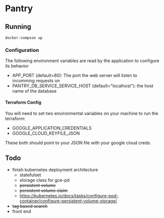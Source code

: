 # Pantry


## Running

``` shell
docker-compose up
```

### Configuration

The following environment variables are read by the application to configure
its behavior

- APP_PORT (default=80): The port the web server will listen to incomming requests on
- PANTRY_DB_SERVICE_SERVICE_HOST (default="localhost"): the host name of the database

#### Terraform Config
You will need to set two environmental variables on your machine to run the terraform: 
- GOOGLE_APPLICATION_CREDENTIALS
- GOOGLE_CLOUD_KEYFILE_JSON

These both should point to your JSON file with your google cloud creds. 

## Todo

* finish kubernetes deployment architecture
  * statefulset
  * storage class for gce-pd
  * ~~persistent volume~~
  * ~~persistent volume claim~~
  * https://kubernetes.io/docs/tasks/configure-pod-container/configure-persistent-volume-storage/
* ~~tag based search~~
* front end
